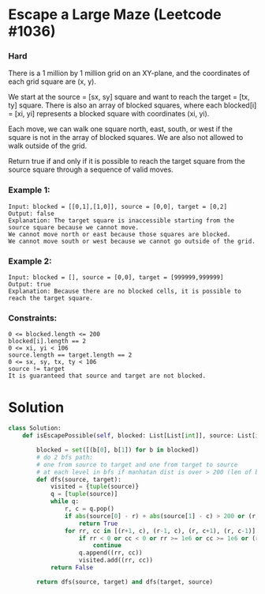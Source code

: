 Escape a Large Maze (Leetcode #1036)
===============================
### Hard

There is a 1 million by 1 million grid on an XY-plane, and the coordinates of each grid square are (x, y).

We start at the source = [sx, sy] square and want to reach the target = [tx, ty] square. There is also an array of blocked squares, where each blocked[i] = [xi, yi] represents a blocked square with coordinates (xi, yi).

Each move, we can walk one square north, east, south, or west if the square is not in the array of blocked squares. We are also not allowed to walk outside of the grid.

Return true if and only if it is possible to reach the target square from the source square through a sequence of valid moves.

 

### Example 1:
```
Input: blocked = [[0,1],[1,0]], source = [0,0], target = [0,2]
Output: false
Explanation: The target square is inaccessible starting from the source square because we cannot move.
We cannot move north or east because those squares are blocked.
We cannot move south or west because we cannot go outside of the grid.
```

### Example 2:
```
Input: blocked = [], source = [0,0], target = [999999,999999]
Output: true
Explanation: Because there are no blocked cells, it is possible to reach the target square.
```

### Constraints:
```
0 <= blocked.length <= 200
blocked[i].length == 2
0 <= xi, yi < 106
source.length == target.length == 2
0 <= sx, sy, tx, ty < 106
source != target
It is guaranteed that source and target are not blocked.
```

Solution
========

```python
class Solution:
    def isEscapePossible(self, blocked: List[List[int]], source: List[int], target: List[int]) -> bool:

        blocked = set([(b[0], b[1]) for b in blocked])
        # do 2 bfs path:
        # one from source to target and one from target to source
        # at each level in bfs if manhatan dist is over > 200 (len of blocks), we can scape around
        def dfs(source, target):  
            visited = {tuple(source)}
            q = [tuple(source)]            
            while q:
                r, c = q.pop()
                if abs(source[0] - r) + abs(source[1] - c) > 200 or (r, c) == target: # manhatan dist
                    return True                
                for rr, cc in [(r+1, c), (r-1, c), (r, c+1), (r, c-1)]:                    
                    if rr < 0 or cc < 0 or rr >= 1e6 or cc >= 1e6 or (rr, cc) in visited or (rr, cc) in blocked:
                        continue
                    q.append((rr, cc))
                    visited.add((rr, cc))
            return False

        return dfs(source, target) and dfs(target, source)
```
                



    
